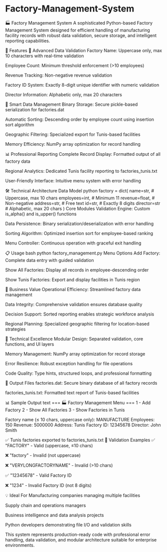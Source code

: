 # Factory-Management-System
🏭 Factory Management System
A sophisticated Python-based Factory Management System designed for efficient handling of manufacturing facility records with robust data validation, secure storage, and intelligent reporting capabilities.

🚀 Features
🔐 Advanced Data Validation
Factory Name: Uppercase only, max 10 characters with real-time validation

Employee Count: Minimum threshold enforcement (>10 employees)

Revenue Tracking: Non-negative revenue validation

Factory ID System: Exactly 8-digit unique identifier with numeric validation

Director Information: Alphabetic only, max 20 characters

💾 Smart Data Management
Binary Storage: Secure pickle-based serialization for factories.dat

Automatic Sorting: Descending order by employee count using insertion sort algorithm

Geographic Filtering: Specialized export for Tunis-based facilities

Memory Efficiency: NumPy array optimization for record handling

📊 Professional Reporting
Complete Record Display: Formatted output of all factory data

Regional Analytics: Dedicated Tunis facility reporting to factories_tunis.txt

User-Friendly Interface: Intuitive menu system with error handling

🛠 Technical Architecture
Data Model
python
factory = dict(
    name=str,           # Uppercase, max 10 chars
    employees=int,      # Minimum 11
    revenue=float,      # Non-negative
    address=str,        # Free text
    id=str,             # Exactly 8 digits
    director=str        # Alphabetic, max 20 chars
)
Core Modules
Validation Engine: Custom is_alpha() and is_upper() functions

Data Persistence: Binary serialization/deserialization with error handling

Sorting Algorithm: Optimized insertion sort for employee-based ranking

Menu Controller: Continuous operation with graceful exit handling

📋 Usage
bash
python factory_management.py
Menu Options
Add Factory: Complete data entry with guided validation

Show All Factories: Display all records in employee-descending order

Show Tunis Factories: Export and display facilities in Tunis region

🎯 Business Value
Operational Efficiency: Streamlined factory data management

Data Integrity: Comprehensive validation ensures database quality

Decision Support: Sorted reporting enables strategic workforce analysis

Regional Planning: Specialized geographic filtering for location-based strategies

🔧 Technical Excellence
Modular Design: Separated validation, core functions, and UI layers

Memory Management: NumPy array optimization for record storage

Error Resilience: Robust exception handling for file operations

Code Quality: Type hints, structured loops, and professional formatting

📁 Output Files
factories.dat: Secure binary database of all factory records

factories_tunis.txt: Formatted text report of Tunis-based facilities

📊 Sample Output
text
=== 🏭 Factory Management Menu ===
1 - Add Factory
2 - Show All Factories
3 - Show Factories in Tunis

Factory name (≤ 10 chars, uppercase only): MANUFACTURE
Employees: 150
Revenue: 5000000
Address: Tunis
Factory ID: 12345678
Director: John Smith

✅ Tunis factories exported to factories_tunis.txt
🚦 Validation Examples
✅ "FACTORY" - Valid (uppercase, ≤10 chars)

❌ "factory" - Invalid (not uppercase)

❌ "VERYLONGFACTORYNAME" - Invalid (>10 chars)

✅ "12345678" - Valid Factory ID

❌ "1234" - Invalid Factory ID (not 8 digits)

💡 Ideal For
Manufacturing companies managing multiple facilities

Supply chain and operations managers

Business intelligence and data analysis projects

Python developers demonstrating file I/O and validation skills

This system represents production-ready code with professional error handling, data validation, and modular architecture suitable for enterprise environments.
